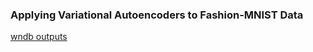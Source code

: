 ### Applying Variational Autoencoders to Fashion-MNIST Data
[wndb outputs](https://wandb.ai/carlfeynman/vae/reports/VAE-Fashion-MNIST-Runs--Vmlldzo1NDgyNDAy)
